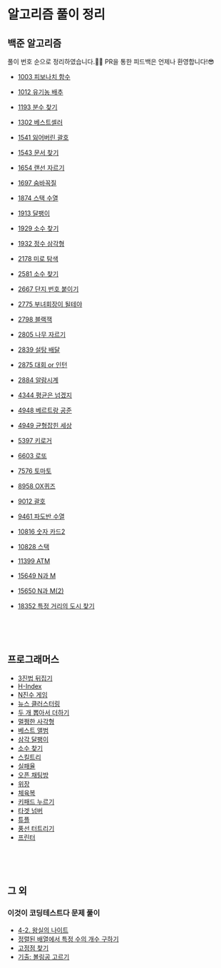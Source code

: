 # 알고리즘 풀이 정리

## 백준 알고리즘

풀이 번호 순으로 정리하였습니다.👩‍💻 PR을 통한 피드백은 언제나 환영합니다!😎

- [1003 피보나치 함수](https://github.com/Be-beee/TIL-2/tree/main/Solution/fibonacci_1003)
- [1012 유기농 배추](https://github.com/Be-beee/TIL-2/tree/main/Solution/lettuce_1012)
- [1193 분수 찾기](https://github.com/Be-beee/TIL-2/tree/main/Solution/finding_fraction)
- [1302 베스트셀러](https://github.com/Be-beee/TIL-2/tree/main/Solution/bestceller_1302)
- [1541 잃어버린 괄호](https://github.com/Be-beee/TIL-2/tree/main/Solution/ps_1541)
- [1543 문서 찾기](https://github.com/Be-beee/TIL-2/tree/main/Solution/searching_document_1543)
- [1654 랜선 자르기](https://github.com/Be-beee/TIL-2/tree/main/Solution/Cutting_Line_1654)
- [1697 숨바꼭질](https://github.com/Be-beee/TIL-2/tree/main/Solution/hideandseek_1697)
- [1874 스택 수열](https://github.com/Be-beee/TIL-2/tree/main/Solution/stack_progression_1874)
- [1913 달팽이](https://github.com/Be-beee/TIL-2/tree/main/Solution/snail_1913)
- [1929 소수 찾기](https://github.com/Be-beee/TIL-2/tree/main/Solution/finding_prime_1929)
- [1932 정수 삼각형](https://github.com/Be-beee/TIL-2/tree/main/Solution/triangle_1932)


- [2178 미로 탐색](https://github.com/Be-beee/TIL-2/tree/main/Solution/maze_2178)
- [2581 소수 찾기](https://github.com/Be-beee/TIL-2/tree/main/Solution/prime_2581)
- [2667 단지 번호 붙이기](https://github.com/Be-beee/TIL-2/tree/main/Solution/zipcode_2667)
- [2775 부녀회장이 될테야](https://github.com/Be-beee/TIL-2/tree/main/Solution/apartment_2775)
- [2798 블랙잭](https://github.com/Be-beee/TIL-2/tree/main/Solution/blackjack_2798)
- [2805 나무 자르기](https://github.com/Be-beee/TIL-2/tree/main/Solution/cutting_tree_2805)
- [2839 설탕 배달](https://github.com/Be-beee/TIL-2/tree/main/Solution/sugar_2839)
- [2875 대회 or 인턴](https://github.com/Be-beee/TIL-2/tree/main/Solution/contest_or_intern_2875)
- [2884 알람시계](https://github.com/Be-beee/TIL-2/tree/main/Solution/alarm_clock_2884)


- [4344 평균은 넘겠지](https://github.com/Be-beee/TIL-2/tree/main/Solution/average_4344)
- [4948 베르트랑 공준](https://github.com/Be-beee/TIL-2/tree/main/Solution/bertrand_4948)
- [4949 균형잡힌 세상](https://github.com/Be-beee/TIL-2/tree/main/Solution/balance_4949)
- [5397 키로거](https://github.com/Be-beee/TIL-2/tree/main/Solution/keylogger_5397)
- [6603 로또](https://github.com/Be-beee/TIL-2/tree/main/Solution/lotto_6603)
- [7576 토마토](https://github.com/Be-beee/TIL-2/tree/main/Solution/tomato_7576)
- [8958 OX퀴즈](https://github.com/Be-beee/TIL-2/tree/main/Solution/OXquiz_8958)
- [9012 괄호](https://github.com/Be-beee/TIL-2/tree/main/Solution/parenthesis_string_9012)
- [9461 파도반 수열](https://github.com/Be-beee/TIL-2/tree/main/Solution/spiral_9461)


- [10816 숫자 카드2](https://github.com/Be-beee/TIL-2/tree/main/Solution/number_card2_10816)
- [10828 스택](https://github.com/Be-beee/TIL-2/tree/main/Solution/stack_10828)
- [11399 ATM](https://github.com/Be-beee/TIL-2/tree/main/Solution/ATM_11399)
- [15649 N과 M](https://github.com/Be-beee/TIL-2/tree/main/Solution/N_and_M_15649)
- [15650 N과 M(2)](https://github.com/Be-beee/TIL-2/tree/main/Solution/N_and_M_15650)
- [18352 특정 거리의 도시 찾기](https://github.com/Be-beee/TIL-2/tree/main/Solution/special_distance_city_18352)

<br>
<br>
<br>

## 프로그래머스

- [3진법 뒤집기](https://github.com/Be-beee/TIL-2/tree/main/Solution/programmers_base_3)
- [H-Index](https://github.com/Be-beee/TIL-2/tree/main/Solution/programmers_h_index)
- [N진수 게임](https://github.com/Be-beee/TIL-2/tree/main/Solution/programmers_base_n)
- [뉴스 클러스터링](https://github.com/Be-beee/TIL-2/tree/main/Solution/programmers_news_clustering)
- [두 개 뽑아서 더하기](https://github.com/Be-beee/TIL-2/tree/main/Solution/programmers_select_two)
- [멀쩡한 사각형](https://github.com/Be-beee/TIL-2/tree/main/Solution/programmers_valid_rectangle)
- [베스트 앨범](https://github.com/Be-beee/TIL-2/tree/main/Solution/programmers_best_album)
- [삼각 달팽이](https://github.com/Be-beee/TIL-2/tree/main/Solution/programmers_tri_snail)
- [소수 찾기](https://github.com/Be-beee/TIL-2/tree/main/Solution/programmers_finding_prime)
- [스킬트리](https://github.com/Be-beee/TIL-2/tree/main/Solution/programmers_skill_tree)
- [실패율](https://github.com/Be-beee/TIL-2/tree/main/Solution/programmers_failure)
- [오픈 채팅방](https://github.com/Be-beee/TIL-2/tree/main/Solution/programmers_open_chat)
- [위장](https://github.com/Be-beee/TIL-2/tree/main/Solution/programmers_disguise)
- [체육복](https://github.com/Be-beee/TIL-2/tree/main/Solution/programmers_training_clothes)
- [키패드 누르기](https://github.com/Be-beee/TIL-2/tree/main/Solution/programmers_keypad)
- [타겟 넘버](https://github.com/Be-beee/TIL-2/tree/main/Solution/programmers_target_number)
- [튜플](https://github.com/Be-beee/TIL-2/tree/main/Solution/programmers_tuple)
- [풍선 터트리기](https://github.com/Be-beee/TIL-2/tree/main/Solution/programmers_balloon)
- [프린터](https://github.com/Be-beee/TIL-2/tree/main/Solution/programmers_printer)

<br>
<br>
<br>

## 그 외

### 이것이 코딩테스트다 문제 풀이

- [4-2. 왕실의 나이트](https://github.com/Be-beee/TIL-2/tree/main/Solution/Chess_knight)
- [정렬된 배열에서 특정 수의 개수 구하기](https://github.com/Be-beee/TIL-2/tree/main/Solution/binary_search_ex)
- [고정점 찾기](https://github.com/Be-beee/TIL-2/tree/main/Solution/fixed_point)
- [기출: 볼링공 고르기](https://github.com/Be-beee/TIL-2/tree/main/Solution/Bowling_ball)
<br>
<br>
<br>
